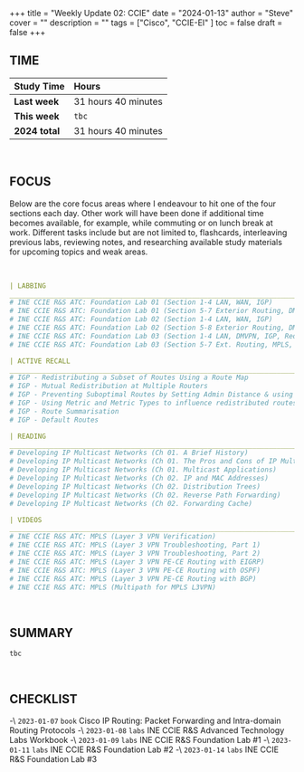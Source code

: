 +++
title = "Weekly Update 02: CCIE"
date = "2024-01-13"
author = "Steve"
cover = ""
description = ""
tags = ["Cisco", "CCIE-EI" ]
toc = false
draft = false
+++

## TIME

| Study Time     | Hours               |
|:---------------|:--------------------|
| **Last week**  | 31 hours 40 minutes |
| **This week**  | ```tbc```           |
| **2024 total** | 31 hours 40 minutes |

&nbsp;

## FOCUS 

Below are the core focus areas where I endeavour to hit one of the four sections each day. Other work will have been done if additional time becomes available, for example, while commuting or on lunch break at work. Different tasks include but are not limited to, flashcards, interleaving previous labs, reviewing notes, and researching available study materials for upcoming topics and weak areas.

&nbsp;

```YAML
| LABBING 
___________________________________________________________________________________________________
# INE CCIE R&S ATC: Foundation Lab 01 (Section 1-4 LAN, WAN, IGP)
# INE CCIE R&S ATC: Foundation Lab 01 (Section 5-7 Exterior Routing, DMVPN, IPv6)
# INE CCIE R&S ATC: Foundation Lab 02 (Section 1-4 LAN, WAN, IGP)
# INE CCIE R&S ATC: Foundation Lab 02 (Section 5-8 Exterior Routing, DMVPN, MPLS, IPv6)
# INE CCIE R&S ATC: Foundation Lab 03 (Section 1-4 LAN, DMVPN, IGP, Redistribution)
# INE CCIE R&S ATC: Foundation Lab 03 (Section 5-7 Ext. Routing, MPLS, IPv6)

| ACTIVE RECALL
___________________________________________________________________________________________________
# IGP - Redistributing a Subset of Routes Using a Route Map
# IGP - Mutual Redistribution at Multiple Routers 
# IGP - Preventing Suboptimal Routes by Setting Admin Distance & using Route Tags
# IGP - Using Metric and Metric Types to influence redistributed routes 
# IGP - Route Summarisation
# IGP - Default Routes

| READING 
___________________________________________________________________________________________________
# Developing IP Multicast Networks (Ch 01. A Brief History)
# Developing IP Multicast Networks (Ch 01. The Pros and Cons of IP Multicast)
# Developing IP Multicast Networks (Ch 01. Multicast Applications)
# Developing IP Multicast Networks (Ch 02. IP and MAC Addresses)
# Developing IP Multicast Networks (Ch 02. Distribution Trees)
# Developing IP Multicast Networks (Ch 02. Reverse Path Forwarding)
# Developing IP Multicast Networks (Ch 02. Forwarding Cache)

| VIDEOS 
___________________________________________________________________________________________________
# INE CCIE R&S ATC: MPLS (Layer 3 VPN Verification)
# INE CCIE R&S ATC: MPLS (Layer 3 VPN Troubleshooting, Part 1)
# INE CCIE R&S ATC: MPLS (Layer 3 VPN Troubleshooting, Part 2)
# INE CCIE R&S ATC: MPLS (Layer 3 VPN PE-CE Routing with EIGRP)
# INE CCIE R&S ATC: MPLS (Layer 3 VPN PE-CE Routing with OSPF)
# INE CCIE R&S ATC: MPLS (Layer 3 VPN PE-CE Routing with BGP)
# INE CCIE R&S ATC: MPLS (Multipath for MPLS L3VPN)
```
&nbsp;

## SUMMARY 

```tbc```

&nbsp;

## CHECKLIST

-\ ```2023-01-07``` ```book``` Cisco IP Routing: Packet Forwarding and Intra-domain Routing Protocols
-\ ```2023-01-08``` ```labs``` INE CCIE R&S Advanced Technology Labs Workbook
-\ ```2023-01-09``` ```labs``` INE CCIE R&S Foundation Lab #1
-\ ```2023-01-11``` ```labs``` INE CCIE R&S Foundation Lab #2
-\ ```2023-01-14``` ```labs``` INE CCIE R&S Foundation Lab #3
